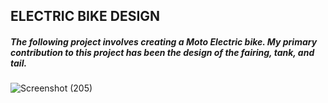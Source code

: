 ## ELECTRIC BIKE DESIGN
##### The following project involves creating a Moto Electric bike. My primary contribution to this project has been the design of the fairing, tank, and tail.
![Screenshot (205)](https://user-images.githubusercontent.com/106442749/170836424-8142166a-0b18-487c-b602-e6de881e2c5c.png)
